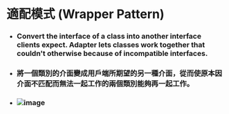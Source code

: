 適配模式 (Wrapper Pattern)
=====
* ### Convert the interface of a class into another interface clients expect. Adapter lets classes work together that couldn't otherwise because of incompatible interfaces.
* ### 將一個類別的介面變成用戶端所期望的另一種介面，從而使原本因介面不匹配而無法一起工作的兩個類別能夠再一起工作。
* ### ![image](https://gitlab.com/ChiangWei/main/-/raw/master/DesignPatterns%20(Python)/%E9%81%A9%E9%85%8D%E6%A8%A1%E5%BC%8F%20(Wrapper%20Pattern)/%E9%81%A9%E9%85%8D%E6%A8%A1%E5%BC%8F%E7%9A%84%E9%A1%9E%E5%88%A5%E5%9C%96.jpg)
